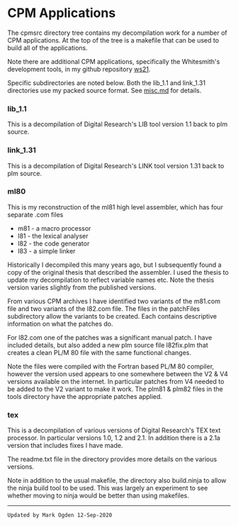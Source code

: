 # CPM Applications

The cpmsrc directory tree contains my decompilation work for a number of CPM applications. At the top of the tree is a makefile that can be used to build all of the applications.

Note there are additional CPM applications, specifically the Whitesmith's development tools, in my github repository [ws21](https://github.com/ogdenpm/ws21).

Specific subdirectories are noted below. Both the lib_1.1 and link_1.31 directories use my packed source format. See [misc.md](misc.md) for details.

### lib_1.1

This is a decompilation of Digital Research's LIB tool version 1.1 back to plm source.

### link_1.31

This is a decompilation of Digital Research's LINK tool version 1.31 back to plm source.

### ml80

This is my reconstruction of the ml81 high level assembler, which has four separate .com files

- m81 - a macro processor
- l81 - the lexical analyser
- l82 - the code generator
- l83 - a simple linker

Historically I decompiled this many years ago, but I subsequently found a copy of the original thesis that described the assembler. I used the thesis to update my decompilation to reflect variable names etc. Note the thesis version varies slightly from the published versions.

From various CPM archives I have identified two variants of the m81.com file and two variants of the l82.com file. The files in the patchFiles subdirectory allow the variants to be created. Each contains descriptive information on what the patches do.

For  l82.com one of the patches was a significant manual patch. I have included details, but also added a new plm source file l82fix.plm that creates a clean PL/M 80 file with the same functional changes.

Note the files were compiled with the Fortran based PL/M 80 compiler, however the version used  appears to one somewhere between the V2 & V4 versions available on the internet. In particular patches from V4 needed to be added to the V2 variant to make it work. The plm81 & plm82 files in the tools directory have the appropriate patches applied.

### tex

This is a decompilation of various versions of Digital Research's TEX text processor. In particular versions 1.0, 1.2 and 2.1. In addition there is a 2.1a version that includes fixes I have made.

The readme.txt file in the directory provides more details on the various versions.

Note in addition to the  usual makefile, the directory also build.ninja to allow the ninja build tool to be used. This was largely an experiment to see whether moving to ninja would be better than using makefiles.

------

```
Updated by Mark Ogden 12-Sep-2020
```